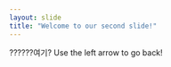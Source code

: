 ```yaml
---
layout: slide
title: "Welcome to our second slide!"
---
```

??????여기?
Use the left arrow to go back!
